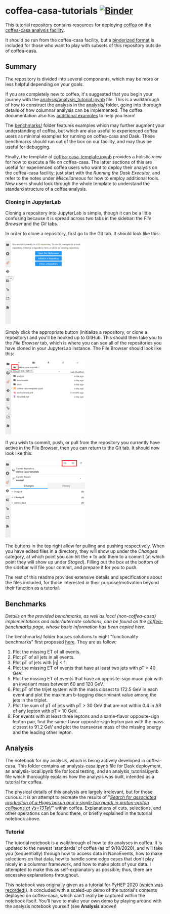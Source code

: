 
# coffea-casa-tutorials [![Binder](https://mybinder.org/badge_logo.svg)](https://mybinder.org/v2/gh/CoffeaTeam/coffea-casa-tutorials/master)
This tutorial repository contains resources for deploying [coffea](https://github.com/CoffeaTeam/coffea) on the [coffea-casa analysis facility](https://github.com/CoffeaTeam/coffea-casa).

It should be run from the coffea-casa facility, but a [binderized format](%28https://mybinder.org/v2/gh/CoffeaTeam/coffea-casa-tutorials/master) is included for those who want to play with subsets of this repository outside of coffea-casa.

## Summary
The repository is divided into several components, which may be more or less helpful depending on your goals. 

If you are completely new to coffea, it's suggested that you begin your journey with the [analysis/analysis_tutorial.ipynb](https://github.com/CoffeaTeam/coffea-casa-tutorials/blob/master/analysis/analysis_tutorial.ipynb) file. This is a walkthrough of how to construct the analysis in the [analysis/](https://github.com/CoffeaTeam/coffea-casa-tutorials/tree/master/analysis) folder, going into thorough details of how columnar analysis can be implemented. The coffea documentation also has [additional examples](https://coffeateam.github.io/coffea/examples.html) to help you learn!

The [benchmarks/](https://github.com/CoffeaTeam/coffea-casa-tutorials/tree/master/benchmarks) folder features examples which may further augment your understanding of coffea, but which are also useful to experienced coffea users as minimal examples for running on coffea-casa and Dask. These benchmarks should run out of the box on our facility, and may thus be useful for debugging.

Finally, the template at [coffea-casa-template.ipynb](https://github.com/CoffeaTeam/coffea-casa-tutorials/blob/master/coffea-casa-template.ipynb) provides a holistic view for how to execute a file on coffea-casa. The latter sections of this are useful for experienced coffea users who want to deploy their analysis on the coffea-casa facility; just start with the *Running the Dask Executor,* and refer to the notes under *Miscellaneous* for how to employ additional tools. New users should look through the whole template to understand the standard structure of a coffea analysis.

### Cloning in JupyterLab
Cloning a repository into JupyterLab is simple, though it can be a little confusing because it is spread across two tabs in the sidebar: the *File Browser* and the *Git* tabs.

In order to clone a repository, first go to the Git tab. It should look like this:

<img src="docs/git.png" alt="Git" width="50%"/>

Simply click the appropriate button (initialize a repository, or clone a repository) and you'll be hooked up to GitHub. This should then take you to the *File Browser* tab, which is where you can see all of the repositories you have cloned in your JupyterLab instance. The File Browser should look like this:

<img src="docs/browser.png" alt="Browser" width="50%"/>

If you wish to commit, push, or pull from the repository you currently have active in the File Browser, then you can return to the Git tab. It should now look like this:

<img src="docs/git2.png" alt="Git" width="50%"/>

The buttons in the top right allow for pulling and pushing respectively. When you have edited files in a directory, they will show up under the *Changed* category, at which point you can hit the **+** to add them to a commit (at which point they will show up under *Staged*). Filling out the box at the bottom of the sidebar will file your commit, and prepare it for you to push.

The rest of this readme provides extensive details and specifications about the files included, for those interested in their purpose/motivation beyond their function as a tutorial.

## Benchmarks
*Details on the provided benchmarks, as well as local (non-coffea-casa) implementations and older/alternate solutions, can be found on the [coffea-benchmarks](https://github.com/mat-adamec/coffea-benchmarks) page, whose basic information has been copied here.*

The benchmarks/ folder houses solutions to eight "functionality benchmarks" first proposed [here](https://github.com/iris-hep/adl-benchmarks-index). They are as follow:
1. Plot the missing ET of all events.
2. Plot pT of all jets in all events.
3. Plot pT of jets with |η| < 1.
4. Plot the missing ET of events that have at least two jets with pT > 40 GeV.
5. Plot the missing ET of events that have an opposite-sign muon pair with an invariant mass between 60 and 120 GeV.
6. Plot pT of the trijet system with the mass closest to 172.5 GeV in each event and plot the maximum b-tagging discriminant value among the jets in the triplet.
7. Plot the sum of pT of jets with pT > 30 GeV that are not within 0.4 in ΔR of any lepton with pT > 10 GeV.
8. For events with at least three leptons and a same-flavor opposite-sign lepton pair, find the same-flavor opposite-sign lepton pair with the mass closest to 91.2 GeV and plot the transverse mass of the missing energy and the leading other lepton.

## Analysis
The notebook for my analysis, which is being actively developed in coffea-casa. This folder contains an analysis-casa.ipynb file for Dask deployment, an analysis-local.ipynb file for local testing, and an analysis_tutorial.ipynb file which thoroughly explains how the analysis was built, intended as a tutorial for coffea.

The physical details of this analysis are largely irrelevant, but for those curious: it is an attempt to recreate the results of "*[Search for associated production of a Higgs boson and a single top quark in proton-proton collisions at √s=13TeV](https://journals.aps.org/prd/abstract/10.1103/PhysRevD.99.092005)*" within coffea. Explanations of cuts, selections, and other operations can be found there, or briefly explained in the tutorial notebook above. 

### Tutorial
The tutorial notebook is a walkthrough of how to do analyses in coffea. It is updated to the newest 'standards' of coffea (as of 9/10/2020), and will take you (sequentially) through how to access data in NanoEvents, how to make selections on that data, how to handle some edge cases that don't play nicely in a columnar framework, and how to make plots of your data. I attempted to make this as self-explanatory as possible; thus, there are excessive explanations throughout.

This notebook was originally given as a tutorial for PyHEP 2020 ([which was recorded!](https://www.youtube.com/watch?v=oPl0t8J36-Q)). It concluded with a scaled-up demo of the tutorial's contents deployed on coffea-casa, which can't really be captured within the notebook itself. You'll have to make your own demo by playing around with the analysis notebook yourself (see **Analysis** above)!